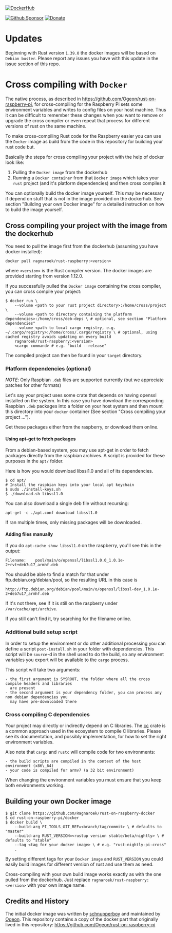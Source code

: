 [![DockerHub](https://img.shields.io/badge/DockerHub-1.72.0-blue.svg)](https://hub.docker.com/r/ragnaroek/rust-raspberry/)

[![Github Sponsor](https://img.shields.io/static/v1?label=Sponsor&message=%E2%9D%A4&logo=GitHub&link=https://github.com/sponsors/Ragnaroek)](https://github.com/sponsors/Ragnaroek)
[![Donate](https://img.shields.io/badge/Donate-PayPal-green.svg)](https://www.paypal.com/cgi-bin/webscr?cmd=_s-xclick&hosted_button_id=A24SWQT3P5DY2&source=url)

# Updates

Beginning with Rust version `1.39.0` the docker images will be based on `Debian buster`. Please report any issues you have
with this update in the issue section of this repo.

# Cross compiling with `Docker`
The native process, as described in https://github.com/Ogeon/rust-on-raspberry-pi, for cross-compiling for the Raspberry Pi sets some environment variables and writes to config files on your host machine. Thus it can be difficult to remember these changes when you want to remove or upgrade the cross compiler or even repeat that process for different versions of rust on the same machine.

To make cross-compiling Rust code for the Raspberry easier you can use the `Docker` image as build from the code in this repository for building your rust code but.

Basically the steps for cross compiling your project with the help of docker look like:

1. Pulling the `Docker image` from the dockerhub
2. Running a `Docker container` from that `Docker image` which takes your `rust` project (and it's platform dependencies) and then cross compiles it

You can optionally build the docker image yourself. This may be necessary if depend on stuff
that is not in the image provided on the dockerhub. See section "Building your own Docker image" for
a detailed instruction on how to build the image yourself.

## Cross compiling your project with the image from the dockerhub

You need to pull the image first from the dockerhub (assuming you have docker installed):
```
docker pull ragnaroek/rust-raspberry:<version>
```
where `<version>` is the Rust compiler version. The docker images are provided starting from
version 1.12.0.

If you successfully pulled the `Docker image` containing the cross compiler, you can cross compile your project:
```
$ docker run \
    --volume <path to your rust project directory>:/home/cross/project \
    --volume <path to directory containing the platform dependencies>:/home/cross/deb-deps \ # optional, see section "Platform dependencies"
    --volume <path to local cargo registry, e.g. ~/.cargo/registry>:/home/cross/.cargo/registry \ # optional, using cached registry avoids updating on every build
    ragnaroek/rust-raspberry:<version>
    <cargo command> # e.g. "build --release"
```

The compiled project can then be found in your `target` directory.

### Platform dependencies (optional)

*NOTE*: Only Raspbian `.deb` files are supported currently (but we appreciate patches for other formats)

Let's say your project uses some crate that depends on having openssl
installed on the system. In this case you have download the corresponding Raspbian `.deb` packages
into a folder on your host system and then mount this directory into your `docker` container (See section "Cross compiling your project ...").

Get these packages either from the raspberry, or download them online.

#### Using apt-get to fetch packages
From a debian-based system, you may use apt-get in order to fetch packages directly from the raspbian archives. A script is provided for these 
purposes in the `apt/` folder.

Here is how you would download libssl1.0 and all of its dependencies. 
```
$ cd apt/
# Install the raspbian keys into your local apt keychain
$ sudo ./install-keys.sh
$ ./download.sh libssl1.0
```

You can also download a single deb file without recursing:
```
apt-get -c ./apt.conf download libssl1.0
```

If ran multiple times, only missing packages will be downloaded.


#### Adding files manually

If you do `apt-cache show libssl1.0` on the raspberry, you'll see this in the
output:

    Filename:    pool/main/o/openssl/libssl1.0.0_1.0.1e-2+rvt+deb7u17_armhf.deb

You should be able to find a match for that under ftp.debian.org/debian/pool, so
the resulting URL in this case is

    http://ftp.debian.org/debian/pool/main/o/openssl/libssl-dev_1.0.1e-2+deb7u17_armhf.deb

If it's not there, see if it is still on the raspberry under
`/var/cache/apt/archive`.

If you still can't find it, try searching for the filename online.

### Additional build setup script

In order to setup the environment or do other additional processing you can define a script
`post-install.sh` in your folder with dependencies. This script will be `source`-d in the shell used
to do the build, so any environment variables you export will be available to the `cargo` process.

This script will take two arguments:

    - the first argument is SYSROOT, the folder where all the cross compile headers and libraries
      are present
    - the second argument is your dependency folder, you can process any non debian dependencies you
      may have pre-downloaded there

### Cross compiling C dependencies

Your project may directly or indirectly depend on C libraries. The
[cc](https://github.com/alexcrichton/cc-rs/) crate is a common approach used in the ecosystem to
compile C libraries. Please see its documentation, and possibly implementation, for how to set the
right environment variables.

Also note that `cargo` and `rustc` will compile code for two environments:

    - the build scripts are compiled in the context of the host environment (x86\_64)
    - your code is compiled for armv7 (a 32 bit environment)

When changing the environment variables you must ensure that you keep both environments working.


## Building your own Docker image
```
$ git clone https://github.com/Ragnaroek/rust-on-raspberry-docker
$ cd rust-on-raspberry-pi/docker
$ docker build \
    --build-arg PI_TOOLS_GIT_REF=<branch/tag/commit> \ # defaults to "master"
    --build-arg RUST_VERSION=<rustup version stable/beta/nightly> \ # defaults to "stable"
    --tag <tag for your docker image> \ # e.g. "rust-nightly-pi-cross"
    .
```

By setting different tags for your `Docker image` and `RUST_VERSION` you could easily build images for different version of rust and use them as need.

Cross-compiling with your own build image works exactly as with the one pulled from the dockerhub.
Just replace `ragnaroek/rust-raspberry:<version>` with your own image name.

## Credits and History

The initial docker image was written by [schnupperboy](https://github.com/schnupperboy) and maintained by [Ogeon](https://github.com/Ogeon/). This repository contains a copy of the docker part that originally
lived in this repository: https://github.com/Ogeon/rust-on-raspberry-pi
